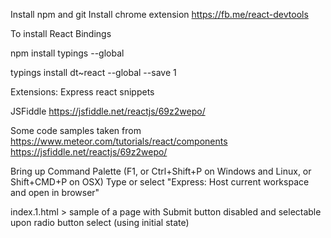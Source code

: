 Install npm and git
Install chrome extension https://fb.me/react-devtools

To install React Bindings

npm install typings --global

typings install dt~react --global --save 1

Extensions:
Express
react snippets

JSFiddle
https://jsfiddle.net/reactjs/69z2wepo/

Some code samples taken from 
https://www.meteor.com/tutorials/react/components
https://jsfiddle.net/reactjs/69z2wepo/

Bring up Command Palette (F1, or Ctrl+Shift+P on Windows and Linux, or Shift+CMD+P on OSX)
Type or select "Express: Host current workspace and open in browser"

index.1.html > sample of a page with Submit button disabled and selectable upon radio button select (using initial state)

